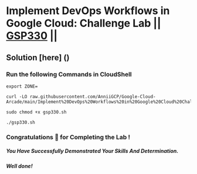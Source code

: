 # Implement DevOps Workflows in Google Cloud: Challenge Lab || [GSP330](https://www.cloudskillsboost.google/focuses/13287?parent=catalog) ||

## Solution [here] ()

### Run the following Commands in CloudShell

```
export ZONE=
```
```
curl -LO raw.githubusercontent.com/AnniiGCP/Google-Cloud-Arcade/main/Implement%20DevOps%20Workflows%20in%20Google%20Cloud%20Challenge%20Lab/gsp330.sh

sudo chmod +x gsp330.sh

./gsp330.sh
```

### Congratulations 🎉 for Completing the Lab !

##### *You Have Successfully Demonstrated Your Skills And Determination.*

#### *Well done!*

 

 
